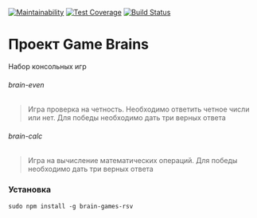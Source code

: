 [![Maintainability](https://api.codeclimate.com/v1/badges/a99a88d28ad37a79dbf6/maintainability)](https://codeclimate.com/github/codeclimate/codeclimate/maintainability)
[![Test Coverage](https://api.codeclimate.com/v1/badges/a99a88d28ad37a79dbf6/test_coverage)](https://codeclimate.com/github/codeclimate/codeclimate/test_coverage)
[![Build Status](https://travis-ci.org/step1989/frontend-project-lvl1.svg?branch=master)](https://travis-ci.org/step1989/frontend-project-lvl1)

# Проект Game Brains
Набор консольных игр
###### brain-even
> Игра проверка на четность. Необходимо ответить четное числи или нет.
>Для победы необходимо дать три верных ответа
###### brain-calc
> Игра на вычисление математических операций.
>Для победы необходимо дать три верных ответа
### Установка
```sudo npm install -g brain-games-rsv```
